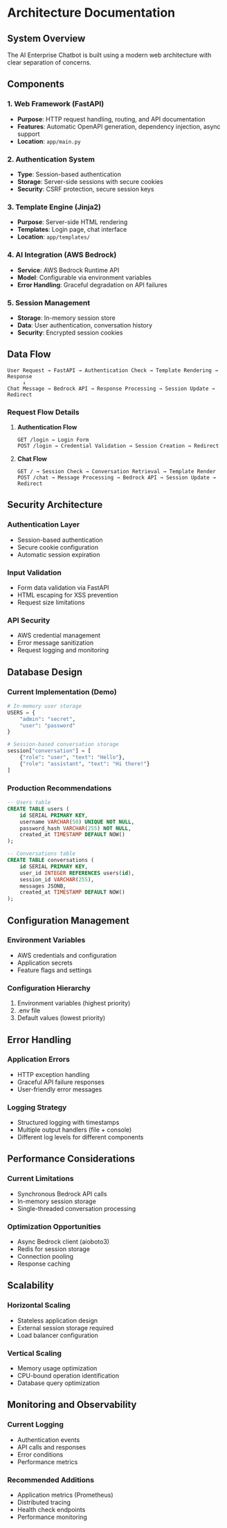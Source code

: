# Architecture Documentation

## System Overview

The AI Enterprise Chatbot is built using a modern web architecture with clear separation of concerns.

## Components

### 1. Web Framework (FastAPI)
- **Purpose**: HTTP request handling, routing, and API documentation
- **Features**: Automatic OpenAPI generation, dependency injection, async support
- **Location**: `app/main.py`

### 2. Authentication System
- **Type**: Session-based authentication
- **Storage**: Server-side sessions with secure cookies
- **Security**: CSRF protection, secure session keys

### 3. Template Engine (Jinja2)
- **Purpose**: Server-side HTML rendering
- **Templates**: Login page, chat interface
- **Location**: `app/templates/`

### 4. AI Integration (AWS Bedrock)
- **Service**: AWS Bedrock Runtime API
- **Model**: Configurable via environment variables
- **Error Handling**: Graceful degradation on API failures

### 5. Session Management
- **Storage**: In-memory session store
- **Data**: User authentication, conversation history
- **Security**: Encrypted session cookies

## Data Flow

```
User Request → FastAPI → Authentication Check → Template Rendering → Response
     ↓
Chat Message → Bedrock API → Response Processing → Session Update → Redirect
```

### Request Flow Details

1. **Authentication Flow**
   ```
   GET /login → Login Form
   POST /login → Credential Validation → Session Creation → Redirect
   ```

2. **Chat Flow**
   ```
   GET / → Session Check → Conversation Retrieval → Template Render
   POST /chat → Message Processing → Bedrock API → Session Update → Redirect
   ```

## Security Architecture

### Authentication Layer
- Session-based authentication
- Secure cookie configuration
- Automatic session expiration

### Input Validation
- Form data validation via FastAPI
- HTML escaping for XSS prevention
- Request size limitations

### API Security
- AWS credential management
- Error message sanitization
- Request logging and monitoring

## Database Design

### Current Implementation (Demo)
```python
# In-memory user storage
USERS = {
    "admin": "secret",
    "user": "password"
}

# Session-based conversation storage
session["conversation"] = [
    {"role": "user", "text": "Hello"},
    {"role": "assistant", "text": "Hi there!"}
]
```

### Production Recommendations
```sql
-- Users table
CREATE TABLE users (
    id SERIAL PRIMARY KEY,
    username VARCHAR(50) UNIQUE NOT NULL,
    password_hash VARCHAR(255) NOT NULL,
    created_at TIMESTAMP DEFAULT NOW()
);

-- Conversations table
CREATE TABLE conversations (
    id SERIAL PRIMARY KEY,
    user_id INTEGER REFERENCES users(id),
    session_id VARCHAR(255),
    messages JSONB,
    created_at TIMESTAMP DEFAULT NOW()
);
```

## Configuration Management

### Environment Variables
- AWS credentials and configuration
- Application secrets
- Feature flags and settings

### Configuration Hierarchy
1. Environment variables (highest priority)
2. .env file
3. Default values (lowest priority)

## Error Handling

### Application Errors
- HTTP exception handling
- Graceful API failure responses
- User-friendly error messages

### Logging Strategy
- Structured logging with timestamps
- Multiple output handlers (file + console)
- Different log levels for different components

## Performance Considerations

### Current Limitations
- Synchronous Bedrock API calls
- In-memory session storage
- Single-threaded conversation processing

### Optimization Opportunities
- Async Bedrock client (aioboto3)
- Redis for session storage
- Connection pooling
- Response caching

## Scalability

### Horizontal Scaling
- Stateless application design
- External session storage required
- Load balancer configuration

### Vertical Scaling
- Memory usage optimization
- CPU-bound operation identification
- Database query optimization

## Monitoring and Observability

### Current Logging
- Authentication events
- API calls and responses
- Error conditions
- Performance metrics

### Recommended Additions
- Application metrics (Prometheus)
- Distributed tracing
- Health check endpoints
- Performance monitoring